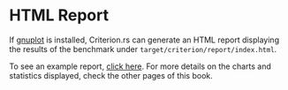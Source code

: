 # HTML Report

If [gnuplot](http://www.gnuplot.info/) is installed, Criterion.rs can generate an HTML report displaying the results of the benchmark under `target/criterion/report/index.html`.

To see an example report, [click here](html_report/report/index.html). For more details on the charts and statistics displayed, check the other pages of this book.
